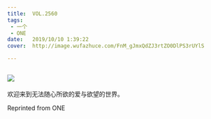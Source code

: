 ```yaml
---
title:	VOL.2560
tags:
 - 一个
 - ONE
date:	2019/10/10 1:39:22
cover:	http://image.wufazhuce.com/FnM_gJmxQdZJ3rtZO0DlPS3rUYlS

---
```

![](http://image.wufazhuce.com/FnM_gJmxQdZJ3rtZO0DlPS3rUYlS)
---

欢迎来到无法随心所欲的爱与欲望的世界。
 
Reprinted from ONE
